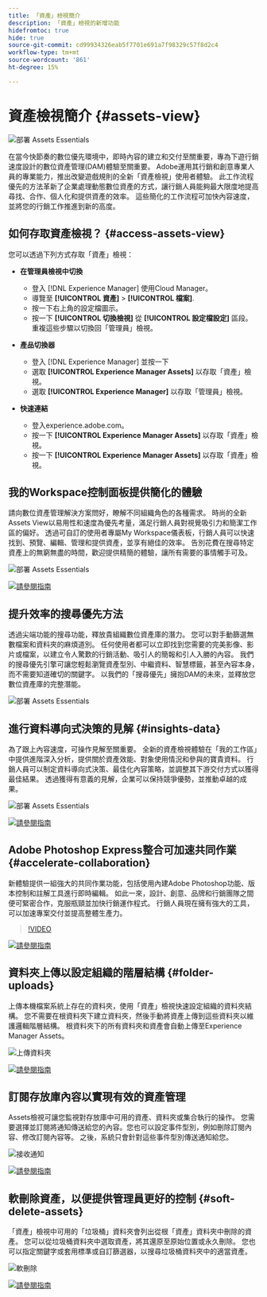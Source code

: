 ```yaml
---
title: 「資產」檢視簡介
description: 「資產」檢視的新增功能
hidefromtoc: true
hide: true
source-git-commit: cd99934326eab5f7701e691a7f98329c57f8d2c4
workflow-type: tm+mt
source-wordcount: '861'
ht-degree: 15%

---
```



# 資產檢視簡介 {#assets-view}

![部署 Assets Essentials](assets/banner-image.jpg)

在當今快節奏的數位優先環境中，即時內容的建立和交付至關重要，專為下遊行銷速度設計的數位資產管理(DAM)體驗至關重要。 Adobe運用其行銷和創意專業人員的專業能力，推出改變遊戲規則的全新「資產檢視」使用者體驗。 此工作流程優先的方法革新了企業處理動態數位資產的方式，讓行銷人員能夠最大限度地提高尋找、合作、個人化和提供資產的效率。 這些簡化的工作流程可加快內容速度，並將您的行銷工作推進到新的高度。

## 如何存取資產檢視？ {#access-assets-view}

您可以透過下列方式存取「資產」檢視：

* **在管理員檢視中切換**

   * 登入 [!DNL Experience Manager] 使用Cloud Manager。
   * 導覽至 **[!UICONTROL 資產]** > **[!UICONTROL 檔案]**.
   * 按一下右上角的設定檔圖示。
   * 按一下 **[!UICONTROL 切換檢視]** 從 **[!UICONTROL 設定檔設定]** 區段。
重複這些步驟以切換回「管理員」檢視。

* **產品切換器**
   * 登入 [!DNL Experience Manager] 並按一下
   * 選取 **[!UICONTROL Experience Manager Assets]** 以存取「資產」檢視。
   * 選取 **[!UICONTROL Experience Manager]** 以存取「管理員」檢視。

* **快速連結**
   * 登入experience.adobe.com。
   * 按一下 **[!UICONTROL Experience Manager Assets]** 以存取「資產」檢視。
   * 按一下 **[!UICONTROL Experience Manager Assets]** 以存取「資產」檢視。


## 我的Workspace控制面板提供簡化的體驗

請向數位資產管理解決方案問好，瞭解不同組織角色的各種需求。 時尚的全新Assets View以易用性和速度為優先考量，滿足行銷人員對視覺吸引力和簡潔工作區的偏好。 透過可自訂的使用者專屬My Workspace儀表板，行銷人員可以快速找到、預覽、編輯、管理和提供資產，並享有絕佳的效率。 告別花費在搜尋特定資產上的無窮無盡的時間，歡迎提供精簡的體驗，讓所有需要的事情觸手可及。

![部署 Assets Essentials](assets/my-workspace-demo.gif)

[![請參閱指南](https://helpx.adobe.com/content/dam/help/en/marketing-cloud/how-to/digital-foundation/_jcr_content/main-pars/image_1250343773/see-the-guide-sm.png)](my-workspace.md)

## 提升效率的搜尋優先方法

透過尖端功能的搜尋功能，釋放貴組織數位資產庫的潛力。 您可以對手動篩選無數檔案和資料夾的麻煩道別。 任何使用者都可以立即找到您需要的完美影像、影片或檔案，以建立令人驚歎的行銷活動、吸引人的簡報和引人入勝的內容。 我們的搜尋優先引擎可讓您輕鬆瀏覽資產型別、中繼資料、智慧標籤，甚至內容本身，而不需要知道確切的關鍵字。 以我們的「搜尋優先」擁抱DAM的未來，並釋放您數位資產庫的完整潛能。

![部署 Assets Essentials](assets/search-first.gif)

## 進行資料導向式決策的見解 {#insights-data}

為了跟上內容速度，可操作見解至關重要。 全新的資產檢視體驗在「我的工作區」中提供進階深入分析，提供關於資產效能、對象使用情況和參與的寶貴資料。 行銷人員可以制定資料導向式決策、最佳化內容策略，並調整其下游交付方式以獲得最佳結果。 透過獲得有意義的見解，企業可以保持競爭優勢，並推動卓越的成果。

![部署 Assets Essentials](assets/insights-overview.gif)

[![請參閱指南](https://helpx.adobe.com/content/dam/help/en/marketing-cloud/how-to/digital-foundation/_jcr_content/main-pars/image_1250343773/see-the-guide-sm.png)](manage-reports.md#view-live-statistics)

## Adobe Photoshop Express整合可加速共同作業 {#accelerate-collaboration}

新體驗提供一組強大的共同作業功能，包括使用內建Adobe Photoshop功能、版本控制和註解工具進行即時編輯。 如此一來，設計、創意、品牌和行銷團隊之間便可緊密合作，克服瓶頸並加快行銷運作程式。 行銷人員現在擁有強大的工具，可以加速專案交付並提高整體生產力。

>[!VIDEO](https://video.tv.adobe.com/v/3420922)

[![請參閱指南](https://helpx.adobe.com/content/dam/help/en/marketing-cloud/how-to/digital-foundation/_jcr_content/main-pars/image_1250343773/see-the-guide-sm.png)](edit-images.md)

## 資料夾上傳以設定組織的階層結構 {#folder-uploads}

上傳本機檔案系統上存在的資料夾，使用「資產」檢視快速設定組織的資料夾結構。 您不需要在根資料夾下建立資料夾，然後手動將資產上傳到這些資料夾以維護邏輯階層結構。 根資料夾下的所有資料夾和資產會自動上傳至Experience Manager Assets。

![上傳資料夾](assets/folder-uploads.gif)

[![請參閱指南](https://helpx.adobe.com/content/dam/help/en/marketing-cloud/how-to/digital-foundation/_jcr_content/main-pars/image_1250343773/see-the-guide-sm.png)](add-delete.md)

## 訂閱存放庫內容以實現有效的資產管理

Assets檢視可讓您監視對存放庫中可用的資產、資料夾或集合執行的操作。 您需要選擇並訂閱將通知傳送給您的內容。您也可以設定事件型別，例如刪除訂閱內容、修改訂閱內容等。 之後，系統只會針對這些事件型別傳送通知給您。

![接收通知](assets/notifications.gif)

[![請參閱指南](https://helpx.adobe.com/content/dam/help/en/marketing-cloud/how-to/digital-foundation/_jcr_content/main-pars/image_1250343773/see-the-guide-sm.png)](manage-notifications.md)

## 軟刪除資產，以便提供管理員更好的控制 {#soft-delete-assets}

「資產」檢視中可用的「垃圾桶」資料夾會列出從根「資產」資料夾中刪除的資產。 您可以從垃圾桶資料夾中選取資產，將其還原至原始位置或永久刪除。 您也可以指定關鍵字或套用標準或自訂篩選器，以搜尋垃圾桶資料夾中的適當資產。

![軟刪除](assets/soft-delete.gif)

[![請參閱指南](https://helpx.adobe.com/content/dam/help/en/marketing-cloud/how-to/digital-foundation/_jcr_content/main-pars/image_1250343773/see-the-guide-sm.png)](navigate-view.md)





